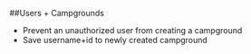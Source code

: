 ##Users + Campgrounds 
* Prevent an unauthorized user from creating a campground
* Save username+id to newly created campground
